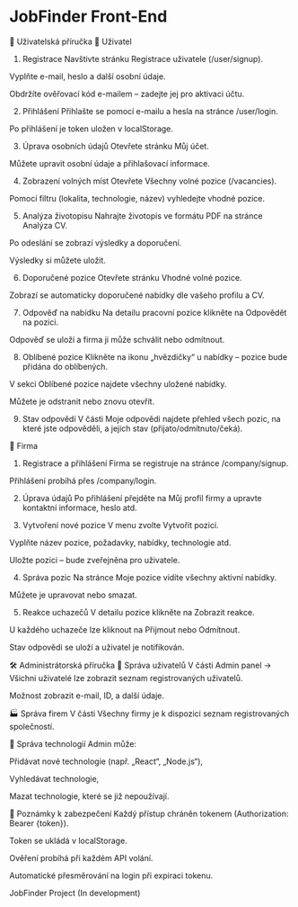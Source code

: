 # JobFinder Front-End

📘 Uživatelská příručka
🧑 Uživatel
1. Registrace
   Navštivte stránku Registrace uživatele (/user/signup).

Vyplňte e-mail, heslo a další osobní údaje.

Obdržíte ověřovací kód e-mailem – zadejte jej pro aktivaci účtu.

2. Přihlášení
   Přihlašte se pomocí e-mailu a hesla na stránce /user/login.

Po přihlášení je token uložen v localStorage.

3. Úprava osobních údajů
   Otevřete stránku Můj účet.

Můžete upravit osobní údaje a přihlašovací informace.

4. Zobrazení volných míst
   Otevřete Všechny volné pozice (/vacancies).

Pomocí filtru (lokalita, technologie, název) vyhledejte vhodné pozice.

5. Analýza životopisu
   Nahrajte životopis ve formátu PDF na stránce Analýza CV.

Po odeslání se zobrazí výsledky a doporučení.

Výsledky si můžete uložit.

6. Doporučené pozice
   Otevřete stránku Vhodné volné pozice.

Zobrazí se automaticky doporučené nabídky dle vašeho profilu a CV.

7. Odpověď na nabídku
   Na detailu pracovní pozice klikněte na Odpovědět na pozici.

Odpověď se uloží a firma ji může schválit nebo odmítnout.

8. Oblíbené pozice
   Klikněte na ikonu „hvězdičky“ u nabídky – pozice bude přidána do oblíbených.

V sekci Oblíbené pozice najdete všechny uložené nabídky.

Můžete je odstranit nebo znovu otevřít.

9. Stav odpovědí
   V části Moje odpovědi najdete přehled všech pozic, na které jste odpověděli, a jejich stav (přijato/odmítnuto/čeká).



🏢 Firma
1. Registrace a přihlášení
   Firma se registruje na stránce /company/signup.

Přihlášení probíhá přes /company/login.

2. Úprava údajů
   Po přihlášení přejděte na Můj profil firmy a upravte kontaktní informace, heslo atd.

3. Vytvoření nové pozice
   V menu zvolte Vytvořit pozici.

Vyplňte název pozice, požadavky, nabídky, technologie atd.

Uložte pozici – bude zveřejněna pro uživatele.

4. Správa pozic
   Na stránce Moje pozice vidíte všechny aktivní nabídky.

Můžete je upravovat nebo smazat.

5. Reakce uchazečů
   V detailu pozice klikněte na Zobrazit reakce.

U každého uchazeče lze kliknout na Přijmout nebo Odmítnout.

Stav odpovědi se uloží a uživatel je notifikován.

🛠️ Administrátorská příručka
👤 Správa uživatelů
V části Admin panel → Všichni uživatelé lze zobrazit seznam registrovaných uživatelů.

Možnost zobrazit e-mail, ID, a další údaje.

🏭 Správa firem
V části Všechny firmy je k dispozici seznam registrovaných společností.

🧪 Správa technologií
Admin může:

Přidávat nové technologie (např. „React“, „Node.js“),

Vyhledávat technologie,

Mazat technologie, které se již nepoužívají.

🔐 Poznámky k zabezpečení
Každý přístup chráněn tokenem (Authorization: Bearer {token}).

Token se ukládá v localStorage.

Ověření probíhá při každém API volání.

Automatické přesměrování na login při expiraci tokenu.



JobFinder Project (In development)
